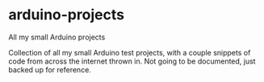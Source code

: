 # arduino-projects
All my small Arduino projects

Collection of all my small Arduino test projects, with a couple snippets of code from across the internet thrown in. 
Not going to be documented, just backed up for reference.
